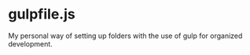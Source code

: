 # gulpfile.js
My personal way of setting up folders with the use of gulp for organized development.
